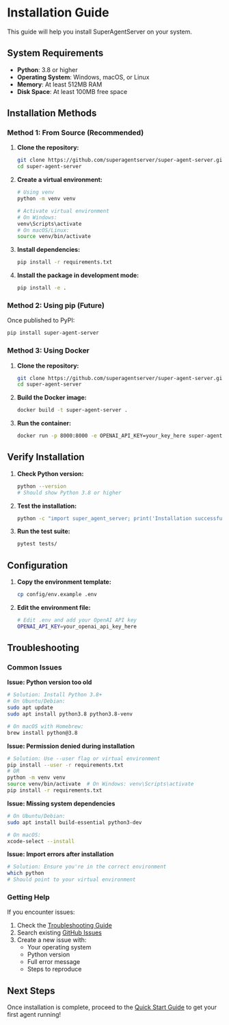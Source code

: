 # Installation Guide

This guide will help you install SuperAgentServer on your system.

## System Requirements

- **Python**: 3.8 or higher
- **Operating System**: Windows, macOS, or Linux
- **Memory**: At least 512MB RAM
- **Disk Space**: At least 100MB free space

## Installation Methods

### Method 1: From Source (Recommended)

1. **Clone the repository:**
   ```bash
   git clone https://github.com/superagentserver/super-agent-server.git
   cd super-agent-server
   ```

2. **Create a virtual environment:**
   ```bash
   # Using venv
   python -m venv venv
   
   # Activate virtual environment
   # On Windows:
   venv\Scripts\activate
   # On macOS/Linux:
   source venv/bin/activate
   ```

3. **Install dependencies:**
   ```bash
   pip install -r requirements.txt
   ```

4. **Install the package in development mode:**
   ```bash
   pip install -e .
   ```

### Method 2: Using pip (Future)

Once published to PyPI:
```bash
pip install super-agent-server
```

### Method 3: Using Docker

1. **Clone the repository:**
   ```bash
   git clone https://github.com/superagentserver/super-agent-server.git
   cd super-agent-server
   ```

2. **Build the Docker image:**
   ```bash
   docker build -t super-agent-server .
   ```

3. **Run the container:**
   ```bash
   docker run -p 8000:8000 -e OPENAI_API_KEY=your_key_here super-agent-server
   ```

## Verify Installation

1. **Check Python version:**
   ```bash
   python --version
   # Should show Python 3.8 or higher
   ```

2. **Test the installation:**
   ```bash
   python -c "import super_agent_server; print('Installation successful!')"
   ```

3. **Run the test suite:**
   ```bash
   pytest tests/
   ```

## Configuration

1. **Copy the environment template:**
   ```bash
   cp config/env.example .env
   ```

2. **Edit the environment file:**
   ```bash
   # Edit .env and add your OpenAI API key
   OPENAI_API_KEY=your_openai_api_key_here
   ```

## Troubleshooting

### Common Issues

**Issue: Python version too old**
```bash
# Solution: Install Python 3.8+
# On Ubuntu/Debian:
sudo apt update
sudo apt install python3.8 python3.8-venv

# On macOS with Homebrew:
brew install python@3.8
```

**Issue: Permission denied during installation**
```bash
# Solution: Use --user flag or virtual environment
pip install --user -r requirements.txt
# OR
python -m venv venv
source venv/bin/activate  # On Windows: venv\Scripts\activate
pip install -r requirements.txt
```

**Issue: Missing system dependencies**
```bash
# On Ubuntu/Debian:
sudo apt install build-essential python3-dev

# On macOS:
xcode-select --install
```

**Issue: Import errors after installation**
```bash
# Solution: Ensure you're in the correct environment
which python
# Should point to your virtual environment
```

### Getting Help

If you encounter issues:

1. Check the [Troubleshooting Guide](../reference/troubleshooting.md)
2. Search existing [GitHub Issues](https://github.com/superagentserver/super-agent-server/issues)
3. Create a new issue with:
   - Your operating system
   - Python version
   - Full error message
   - Steps to reproduce

## Next Steps

Once installation is complete, proceed to the [Quick Start Guide](quick-start.md) to get your first agent running!
